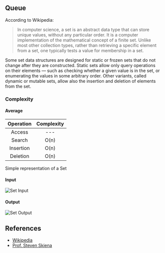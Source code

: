 ## Queue

According to Wikipedia:

> In computer science, a set is an abstract data type that can store unique values, without any particular order. It is a computer implementation of the mathematical concept of a finite set. Unlike most other collection types, rather than retrieving a specific element from a set, one typically tests a value for membership in a set.

Some set data structures are designed for static or frozen sets that do not change after they are constructed. Static sets allow only query operations on their elements — such as checking whether a given value is in the set, or enumerating the values in some arbitrary order. Other variants, called dynamic or mutable sets, allow also the insertion and deletion of elements from the set.

### Complexity

#### Average

| Operation | Complexity |
| :-------: | :--------: |
| Access    | ---        |
| Search    | O(n)       |
| Insertion | O(n)       |
| Deletion  | O(n)       |

Simple representation of a Set

#### Input
![Set Input](http://algorist.com/images/figures/set-data-structures-L.png)

#### Output
![Set Output](http://algorist.com/images/figures/set-data-structures-R.png)

## References

- [Wikipedia](https://en.wikipedia.org/wiki/Set_(abstract_data_type))
- [Prof. Steven Skiena](http://algorist.com/problems/Set_Data_Structures.html)
